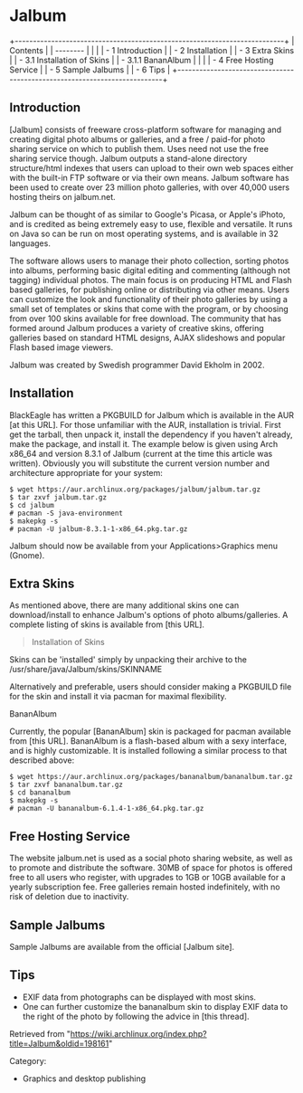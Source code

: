 Jalbum
======

+--------------------------------------------------------------------------+
| Contents                                                                 |
| --------                                                                 |
|                                                                          |
| -   1 Introduction                                                       |
| -   2 Installation                                                       |
| -   3 Extra Skins                                                        |
|     -   3.1 Installation of Skins                                        |
|         -   3.1.1 BananAlbum                                             |
|                                                                          |
| -   4 Free Hosting Service                                               |
| -   5 Sample Jalbums                                                     |
| -   6 Tips                                                               |
+--------------------------------------------------------------------------+

Introduction
------------

[Jalbum] consists of freeware cross-platform software for managing and
creating digital photo albums or galleries, and a free / paid-for photo
sharing service on which to publish them. Uses need not use the free
sharing service though. Jalbum outputs a stand-alone directory
structure/html indexes that users can upload to their own web spaces
either with the built-in FTP software or via their own means. Jalbum
software has been used to create over 23 million photo galleries, with
over 40,000 users hosting theirs on jalbum.net.

Jalbum can be thought of as similar to Google's Picasa, or Apple's
iPhoto, and is credited as being extremely easy to use, flexible and
versatile. It runs on Java so can be run on most operating systems, and
is available in 32 languages.

The software allows users to manage their photo collection, sorting
photos into albums, performing basic digital editing and commenting
(although not tagging) individual photos. The main focus is on producing
HTML and Flash based galleries, for publishing online or distributing
via other means. Users can customize the look and functionality of their
photo galleries by using a small set of templates or skins that come
with the program, or by choosing from over 100 skins available for free
download. The community that has formed around Jalbum produces a variety
of creative skins, offering galleries based on standard HTML designs,
AJAX slideshows and popular Flash based image viewers.

Jalbum was created by Swedish programmer David Ekholm in 2002.

Installation
------------

BlackEagle has written a PKGBUILD for Jalbum which is available in the
AUR [at this URL]. For those unfamiliar with the AUR, installation is
trivial. First get the tarball, then unpack it, install the dependency
if you haven't already, make the package, and install it. The example
below is given using Arch x86_64 and version 8.3.1 of Jalbum (current at
the time this article was written). Obviously you will substitute the
current version number and architecture appropriate for your system:

    $ wget https://aur.archlinux.org/packages/jalbum/jalbum.tar.gz
    $ tar zxvf jalbum.tar.gz
    $ cd jalbum
    # pacman -S java-environment
    $ makepkg -s
    # pacman -U jalbum-8.3.1-1-x86_64.pkg.tar.gz

Jalbum should now be available from your Applications>Graphics menu
(Gnome).

Extra Skins
-----------

As mentioned above, there are many additional skins one can
download/install to enhance Jalbum's options of photo albums/galleries.
A complete listing of skins is available from [this URL].

> Installation of Skins

Skins can be 'installed' simply by unpacking their archive to the
/usr/share/java/Jalbum/skins/SKINNAME

Alternatively and preferable, users should consider making a PKGBUILD
file for the skin and install it via pacman for maximal flexibility.

BananAlbum

Currently, the popular [BananAlbum] skin is packaged for pacman
available from [this URL]. BananAlbum is a flash-based album with a sexy
interface, and is highly customizable. It is installed following a
similar process to that described above:

    $ wget https://aur.archlinux.org/packages/bananalbum/bananalbum.tar.gz
    $ tar zxvf bananalbum.tar.gz
    $ cd bananalbum
    $ makepkg -s
    # pacman -U bananalbum-6.1.4-1-x86_64.pkg.tar.gz

Free Hosting Service
--------------------

The website jalbum.net is used as a social photo sharing website, as
well as to promote and distribute the software. 30MB of space for photos
is offered free to all users who register, with upgrades to 1GB or 10GB
available for a yearly subscription fee. Free galleries remain hosted
indefinitely, with no risk of deletion due to inactivity.

Sample Jalbums
--------------

Sample Jalbums are available from the official [Jalbum site].

Tips
----

-   EXIF data from photographs can be displayed with most skins.
-   One can further customize the bananalbum skin to display EXIF data
    to the right of the photo by following the advice in [this thread].

Retrieved from
"https://wiki.archlinux.org/index.php?title=Jalbum&oldid=198161"

Category:

-   Graphics and desktop publishing
